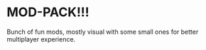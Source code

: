 # MOD-PACK!!!

Bunch of fun mods, mostly visual with some small ones for better multiplayer experience.